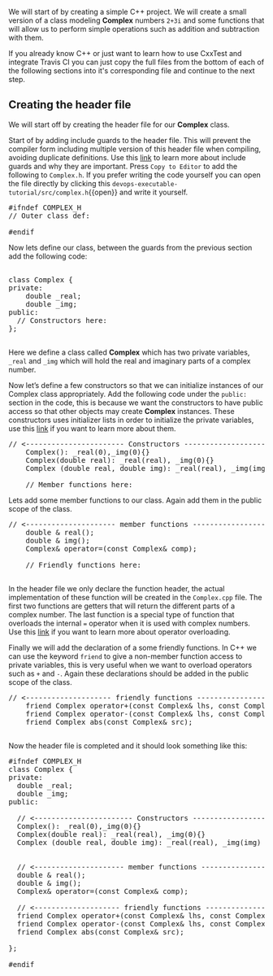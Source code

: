 <!-- Creating a simple C++ project -->
We will start of by creating a simple C++ project. We will create a small version of a class modeling **Complex** numbers `2+3i` and some functions that will allow us to perform simple operations such as addition and subtraction with them. 

If you already know C++ or just want to learn how to use CxxTest and integrate Travis CI you can just copy the full files from the bottom of each of the following sections into it's corresponding file and continue to the next step.


## Creating the header file
We will start off by creating the header file for our **Complex** class. 

<!-- Include guards -->
Start of by adding include guards to the header file. This will prevent the compiler form including multiple version of this header file when compiling, avoiding duplicate definitions. Use this [link](https://en.wikipedia.org/wiki/Include_guard) to learn more about include guards and why they are important. Press `Copy to Editor` to add the following to `Complex.h`. If you prefer writing the code yourself you can open the file directly by clicking this `devops-executable-tutorial/src/complex.h`{{open}} and write it yourself.

<pre class="file" data-filename="devops-executable-tutorial/src/complex.h" data-target="replace">
#ifndef COMPLEX_H
// Outer class def:

#endif
</pre>

<!-- Outer class definiton -->
Now lets define our class, between the guards from the previous section add the following code: 

<pre class="file" data-filename="devops-executable-tutorial/src/complex.h" data-target="insert" data-marker='// Outer class def:'>

class Complex {
private:
    double _real;
    double _img;
public:
  // Constructors here:
};

</pre>

Here we define a class called **Complex** which has two private variables, `_real` and `_img` which will hold the real and imaginary parts of a complex number.

<!-- Constructors -->
Now let’s define a few constructors so that we can initialize instances of our Complex class appropriately. Add the following code under the `public:` section in the code, this is because we want the constructors to have public access so that other objects may create **Complex** instances. These constructors uses initializer lists in order to initialize the private variables, use this [link](https://en.cppreference.com/w/cpp/language/constructor) if you want to learn more about them.
<pre class="file" data-filename="devops-executable-tutorial/src/complex.h" data-target="insert" data-marker='// Constructors here:'>
// <----------------------- Constructors --------------------------->
    Complex(): _real(0),_img(0){}
    Complex(double real): _real(real), _img(0){}
    Complex (double real, double img): _real(real), _img(img) {}

    // Member functions here:
</pre>


<!-- Member functions -->
Lets add some member functions to our class. Again add them in the public scope of the class. 
<pre class="file" data-filename="devops-executable-tutorial/src/complex.h" data-target="insert" data-marker='// Member functions here:'>
// <--------------------- member functions ------------------------->
    double & real();
    double & img();
    Complex& operator=(const Complex& comp);

    // Friendly functions here:
    
</pre>

In the header file we only declare the function header, the actual implementation of these function will be created in the `Complex.cpp` file. The first two functions are getters that will return the different parts of a complex number. The last function is a special type of function that overloads the internal `=` operator when it is used with complex numbers. Use this [link](https://www.tutorialspoint.com/cplusplus/cpp_overloading.htm) if you want to learn more about operator overloading. 

<!-- Friendly functions -->
Finally we will add the declaration of a some friendly functions. In C++ we can use the keyword `friend` to give a non-member function access to private variables, this is very useful when we want to overload operators such as `+` and `-`. Again these declarations should be added in the public scope of the class.

<pre class="file" data-filename="devops-executable-tutorial/src/complex.h" data-target="insert" data-marker='// Friendly functions here:'>
// <-------------------- friendly functions ------------------------>
    friend Complex operator+(const Complex& lhs, const Complex& rhs);
    friend Complex operator-(const Complex& lhs, const Complex& rhs);
    friend Complex abs(const Complex& src);
    
</pre>


<!-- Final look of header file -->
Now the header file is completed and it should look something like this:

<pre class="file" data-filename="devops-executable-tutorial/src/complex.h" data-target="replace">
#ifndef COMPLEX_H
class Complex {
private:
  double _real;
  double _img;
public:

  // <----------------------- Constructors --------------------------->
  Complex(): _real(0),_img(0){}
  Complex(double real): _real(real), _img(0){}
  Complex (double real, double img): _real(real), _img(img) {}

  
  // <--------------------- member functions ------------------------->
  double & real();
  double & img();
  Complex& operator=(const Complex& comp);

  // <-------------------- friendly functions ------------------------>
  friend Complex operator+(const Complex& lhs, const Complex& rhs);
  friend Complex operator-(const Complex& lhs, const Complex& rhs);
  friend Complex abs(const Complex& src);

};

#endif
</pre>
